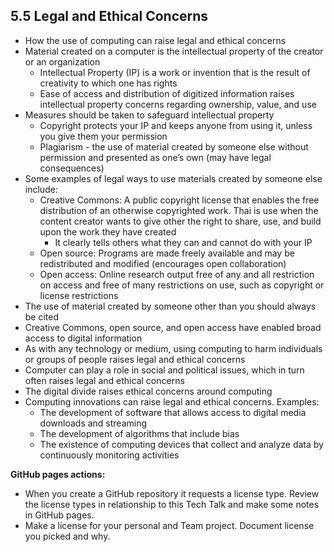 ## 5.5 Legal and Ethical Concerns
* How the use of computing can raise legal and ethical concerns
* Material created on a computer is the intellectual property of the creator or an organization
  * Intellectual Property (IP) is a work or invention that is the result of creativity to which one has rights
  * Ease of access and distribution of digitized information raises intellectual property concerns regarding ownership, value, and use
* Measures should be taken to safeguard intellectual property
  * Copyright protects your IP and keeps anyone from using it, unless you give them your permission
  * Plagiarism - the use of material created by someone else without permission and presented as one’s own (may have legal consequences)
* Some examples of legal ways to use materials created by someone else include:
  * Creative Commons: A public copyright license that enables the free distribution of an otherwise copyrighted work. Thai is use when the content creator wants to give other the right to share, use, and build upon the work they have created
    * It clearly tells others what they can and cannot do with your IP
  * Open source: Programs are made freely available and may be redistributed and modified (encourages open collaboration)
  * Open access: Online research output free of any and all restriction on access and free of many restrictions on use, such as copyright or license restrictions
* The use of material created by someone other than you should always be cited
* Creative Commons, open source, and open access have enabled broad access to digital information
* As with any technology or medium, using computing to harm individuals or groups of people raises legal and ethical concerns
* Computer can play a role in social and political issues, which in turn often raises legal and ethical concerns
* The digital divide raises ethical concerns around computing
* Computing innovations can raise legal and ethical concerns. Examples:
  * The development of software that allows access to digital media downloads and streaming
  * The development of algorithms that include bias
  * The existence of computing devices that collect and analyze data by continuously monitoring activities

**GitHub pages actions:**
* When you create a GitHub repository it requests a license type. Review the license types in relationship to this Tech Talk and make some notes in GitHub pages.
* Make a license for your personal and Team project. Document license you picked and why.
